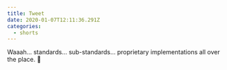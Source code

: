 ```yaml
---
title: Tweet
date: 2020-01-07T12:11:36.291Z
categories:
  - shorts
---
```

Waaah... standards... sub-standards... proprietary implementations all over the place. 🤯
